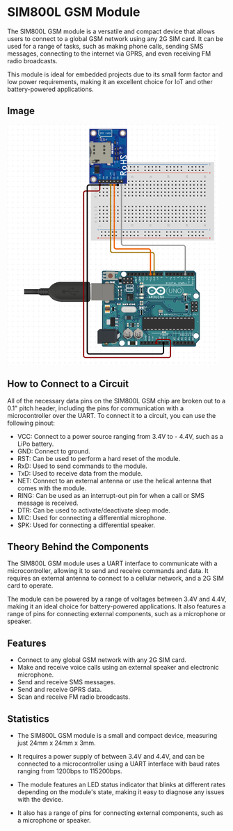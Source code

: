 # SIM800L GSM Module

The SIM800L GSM module is a versatile and compact device that allows users to connect to a global GSM network using any 2G SIM card. It can be used for a range of tasks, such as making phone calls, sending SMS messages, connecting to the internet via GPRS, and even receiving FM radio broadcasts.

This module is ideal for embedded projects due to its small form factor and low power requirements, making it an excellent choice for IoT and other battery-powered applications.

## Image

![Image](IMG/IMG.png)

## How to Connect to a Circuit

All of the necessary data pins on the SIM800L GSM chip are broken out to a 0.1" pitch header, including the pins for communication with a microcontroller over the UART. To connect it to a circuit, you can use the following pinout:

- VCC: Connect to a power source ranging from 3.4V to - 4.4V, such as a LiPo battery.
- GND: Connect to ground.
- RST: Can be used to perform a hard reset of the module.
- RxD: Used to send commands to the module.
- TxD: Used to receive data from the module.
- NET: Connect to an external antenna or use the helical antenna that comes with the module.
- RING: Can be used as an interrupt-out pin for when a call or SMS message is received.
- DTR: Can be used to activate/deactivate sleep mode.
- MIC: Used for connecting a differential microphone.
- SPK: Used for connecting a differential speaker.

## Theory Behind the Components

The SIM800L GSM module uses a UART interface to communicate with a microcontroller, allowing it to send and receive commands and data. It requires an external antenna to connect to a cellular network, and a 2G SIM card to operate.

The module can be powered by a range of voltages between 3.4V and 4.4V, making it an ideal choice for battery-powered applications. It also features a range of pins for connecting external components, such as a microphone or speaker.

## Features

- Connect to any global GSM network with any 2G SIM card.
- Make and receive voice calls using an external speaker and electronic microphone.
- Send and receive SMS messages.
- Send and receive GPRS data.
- Scan and receive FM radio broadcasts.

## Statistics

- The SIM800L GSM module is a small and compact device, measuring just 24mm x 24mm x 3mm. 
- It requires a power supply of between 3.4V and 4.4V, and can be connected to a microcontroller using a UART interface with baud rates ranging from 1200bps to 115200bps.

- The module features an LED status indicator that blinks at different rates depending on the module's state, making it easy to diagnose any issues with the device. 
- It also has a range of pins for connecting external components, such as a microphone or speaker.
